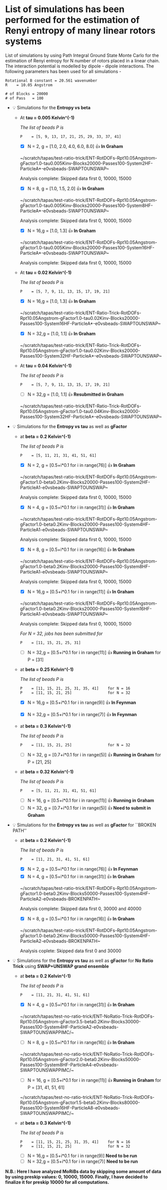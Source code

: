 # List of simulations has been performed for the estimation of Renyi entropy of many linear rotors systems

List of simulations by using Path Integral Ground State Monte Carlo for the estimation of Renyi entropy for N number of rotors placed in a linear chain. The interaction potential is modelled by dipole - dipole interactions. The following parameters has been used for all simulations -
 ```
Rotational B constant = 20.561 wavenumber
R    = 10.05 Angstrom
		
# of Blocks = 20000
# of Pass   = 100
```

- :bulb: Simulations for the **Entropy vs beta** 

  - At **tau  = 0.005 Kelvin^(-1)**
  
    _The list of beads P is_
    
    ```
    P    = [5, 9, 13, 17, 21, 25, 29, 33, 37, 41] 
    ```		
		
    - [x] N = 2, g = [1.0, 2.0, 4.0, 6.0, 8.0] :+1: **In Graham**
    
    ~/scratch/tapas/test-ratio-trick/ENT-RotDOFs-Rpt10.05Angstrom-gFactor1.0-tau0.005Kinv-Blocks20000-Passes100-System2HF-ParticleA*-e0vsbeads-SWAPTOUNSWAP~
    
    Analysis complete: Skipped data first 0, 10000, 15000

    - [x] N = 8, g = [1.0, 1.5, 2.0]           :+1: **In Graham**
    
    ~/scratch/tapas/test-ratio-trick/ENT-RotDOFs-Rpt10.05Angstrom-gFactor1.0-tau0.005Kinv-Blocks20000-Passes100-System8HF-ParticleA*-e0vsbeads-SWAPTOUNSWAP~

    Analysis complete: Skipped data first 0, 10000, 15000

    - [x] N = 16,g = [1.0, 1.3]                :+1: **In Graham** 
    
    ~/scratch/tapas/test-ratio-trick/ENT-RotDOFs-Rpt10.05Angstrom-gFactor1.0-tau0.005Kinv-Blocks20000-Passes100-System16HF-ParticleA*-e0vsbeads-SWAPTOUNSWAP~

    Analysis complete: Skipped data first 0, 10000, 15000

  - At **tau  = 0.02 Kelvin^(-1)**
  
    _The list of beads P is_
    
    ```
    P    = [5, 7, 9, 11, 13, 15, 17, 19, 21] 
    ```		

    - [x] N = 16,g = [1.0, 1.3] :+1:         **In Graham** 
    
    ~/scratch/tapas/test-ratio-trick/ENT-Ratio-Trick-RotDOFs-Rpt10.05Angstrom-gFactor1.0-tau0.02Kinv-Blocks20000-Passes100-System16HF-ParticleA*-e0vsbeads-SWAPTOUNSWAP~
    
    - [x] N = 32,g = [1.0, 1.1] :+1:         **In Graham** 
    
    ~/scratch/tapas/test-ratio-trick/ENT-Ratio-Trick-RotDOFs-Rpt10.05Angstrom-gFactor1.0-tau0.02Kinv-Blocks20000-Passes100-System32HF-ParticleA*-e0vsbeads-SWAPTOUNSWAP~
                     
  - At **tau  = 0.04 Kelvin^(-1)**
  
    _The list of beads P is_
    
    ```
    P    = [5, 7, 9, 11, 13, 15, 17, 19, 21] 
    ```		

    - [ ] N = 32,g = [1.0, 1.1] :+1:         **Resubmitted in Graham** 
                     
    ~/scratch/tapas/test-ratio-trick/ENT-Ratio-Trick-RotDOFs-Rpt10.05Angstrom-gFactor1.0-tau0.04Kinv-Blocks20000-Passes100-System32HF-ParticleA*-e0vsbeads-SWAPTOUNSWAP~		     
  
-  :bulb: Simulations for the **Entropy vs tau** as well as **gFactor**
   
   - at **beta  = 0.2 Kelvin^(-1)**	

     _The list of beads P is_
     
      ```
      P    = [5, 11, 21, 31, 41, 51, 61]  
      ```
     
     - [x] N = 2, g = [0.5+i*0.1 for i in range(76)] :+1:         **In Graham**     
     
     ~/scratch/tapas/test-ratio-trick/ENT-RotDOFs-Rpt10.05Angstrom-gFactor1.0-beta0.2Kinv-Blocks20000-Passes100-System2HF-ParticleA1-e0vsbeads-SWAPTOUNSWAP~ 
     
     Analysis complete: Skipped data first 0, 10000, 15000
     
     - [x] N = 4, g = [0.5+i*0.1 for i in range(31)] :+1:         **In Graham**
     
     ~/scratch/tapas/test-ratio-trick/ENT-RotDOFs-Rpt10.05Angstrom-gFactor1.0-beta0.2Kinv-Blocks20000-Passes100-System4HF-ParticleA1-e0vsbeads-SWAPTOUNSWAP~ 
     
     Analysis complete: Skipped data first 0, 10000, 15000
     
     - [x] N = 8, g = [0.5+i*0.1 for i in range(16)] :+1:         **In Graham**
     
     ~/scratch/tapas/test-ratio-trick/ENT-RotDOFs-Rpt10.05Angstrom-gFactor1.0-beta0.2Kinv-Blocks20000-Passes100-System8HF-ParticleA1-e0vsbeads-SWAPTOUNSWAP~ 
     
     Analysis complete: Skipped data first 0, 10000, 15000
     
     - [x] N = 16,g = [0.5+i*0.1 for i in range(11)] :+1:         **In Graham**
     
     ~/scratch/tapas/test-ratio-trick/ENT-RotDOFs-Rpt10.05Angstrom-gFactor1.0-beta0.2Kinv-Blocks20000-Passes100-System16HF-ParticleA1-e0vsbeads-SWAPTOUNSWAP~ 
     
     Analysis complete: Skipped data first 0, 10000, 15000
				
     _For N = 32, jobs has been submitted for_
     
      ```
      P    = [11, 15, 21, 25, 31]  
      ```

     - [ ] N = 32,g = [0.5+i*0.1 for i in range(11)] :+1: **Running in Graham** for P = [31]
     
     
   - at **beta  = 0.25 Kelvin^(-1)**	

     _The list of beads P is_
     
     ```
     P    = [11, 15, 21, 25, 31, 35, 41]    for N = 16 
     P    = [11, 15, 21, 25]                for N = 32
     ```
     
     - [x] N = 16,g = [0.5+i*0.1 for i in range(9)]  :+1:         **In Feynman**
     - [x] N = 32,g = [0.5+i*0.1 for i in range(7)]  :+1:         **In Feynman**
          
				
    - at **beta  = 0.3 Kelvin^(-1)**	

      _The list of beads P is_
     
      ```
      P    = [11, 15, 21, 25]                for N = 32
      ```
     
      - [ ] N = 32, g = [0.7+i*0.1 for i in range(5)]  :+1:         **Running in Graham** for P = [21, 25]    
     
    - at **beta  = 0.32 Kelvin^(-1)**	

      _The list of beads P is_
     
      ```
      P    = [5, 11, 21, 31, 41, 51, 61]   
      ```
     
      - [ ] N = 16, g = [0.5+i*0.1 for i in range(11)]  :+1:        **Running in Graham**
      - [ ] N = 32, g = [0.7+i*0.1 for i in range(5)]  :+1:         **Need to submit in Graham**    
          
-  :bulb: Simulations for the **Entropy vs tau** as well as **gFactor** for ``BROKEN PATH''   
   - at **beta  = 0.2 Kelvin^(-1)**	

     _The list of beads P is_
     
      ```
      P    = [11, 21, 31, 41, 51, 61]  
      ```
     
     - [x] N = 2, g = [0.5+i*0.1 for i in range(76)] :+1:         **In Feynman**
     - [x] N = 4, g = [0.5+i*0.1 for i in range(31)] :+1:         **In Graham**   
     
     ~/scratch/tapas/test-ratio-trick/ENT-RotDOFs-Rpt10.05Angstrom-gFactor1.0-beta0.2Kinv-Blocks50000-Passes100-System4HF-ParticleA2-e0vsbeads-BROKENPATH~ 
     
     Analysis complete: Skipped data first 0, 30000 and 40000
     
     - [x] N = 8, g = [0.5+i*0.1 for i in range(16)] :+1:         **In Graham**  
     
     ~/scratch/tapas/test-ratio-trick/ENT-RotDOFs-Rpt10.05Angstrom-gFactor1.0-beta0.2Kinv-Blocks50000-Passes100-System4HF-ParticleA2-e0vsbeads-BROKENPATH~ 
     
     Analysis coplete: Skipped data first 0 and 30000
     			
			
-  :bulb: Simulations for the **Entropy vs tau** as well as **gFactor** for **No Ratio Trick** using **SWAP+UNSWAP grand ensemble**
   
   - at **beta  = 0.2 Kelvin^(-1)**	

     _The list of beads P is_
     
      ```
      P    = [11, 21, 31, 41, 51, 61]  
      ```
     - [x] N = 4, g = [0.5+i*0.1 for i in range(31)] :+1: **In Graham**
     
     ~/scratch/tapas/test-no-ratio-trick/ENT-NoRatio-Trick-RotDOFs-Rpt10.05Angstrom-gFactor3.5-beta0.2Kinv-Blocks30000-Passes100-System4HF-ParticleA2-e0vsbeads-SWAPTOUNSWAPPIMC/~
     
     - [ ] N = 8, g = [0.5+i*0.1 for i in range(16)] :+1: **In Graham**
     
     ~/scratch/tapas/test-no-ratio-trick/ENT-NoRatio-Trick-RotDOFs-Rpt10.05Angstrom-gFactor2.0-beta0.2Kinv-Blocks50000-Passes100-System8HF-ParticleA4-e0vsbeads-SWAPTOUNSWAPPIMC/~
     
     - [ ] N = 16, g = [0.5+i*0.1 for i in range(11)] :+1: **Running in Graham** for P = [31, 41, 51, 61]
     
     ~/scratch/tapas/test-no-ratio-trick/ENT-NoRatio-Trick-RotDOFs-Rpt10.05Angstrom-gFactor1.5-beta0.2Kinv-Blocks80000-Passes100-System16HF-ParticleA8-e0vsbeads-SWAPTOUNSWAPPIMC/~
     
   - at **beta  = 0.3 Kelvin^(-1)**	

     _The list of beads P is_
     
     ```
     P    = [11, 15, 21, 25, 31, 35, 41]    for N = 16 
     P    = [11, 15, 21, 25]                for N = 32
     ```
     
     - [ ] N = 16,g = [0.5+i*0.1 for i in range(9)]               **Need to be run**
     - [ ] N = 32,g = [0.5+i*0.1 for i in range(7)]               **Need to be run**   

**N.B.: Here I have analyzed MoRiBs data by skipping some amount of data by using preskip values: 0, 10000, 15000. Finally, I have decided to finalize it for preskip 10000 for all computations.**
